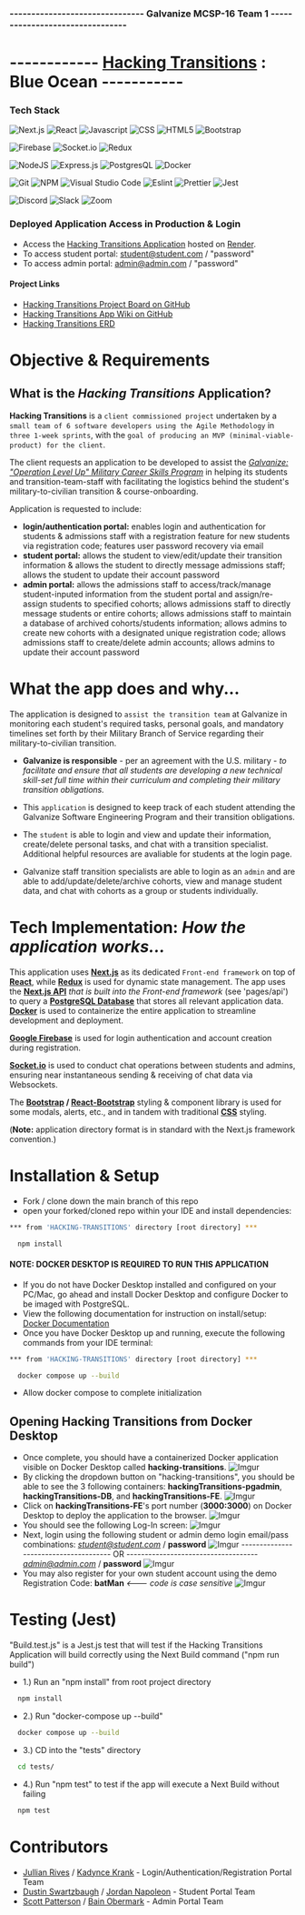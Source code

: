 ### ------------------------------- Galvanize MCSP-16 Team 1 --------------------------------

# ------------ **[Hacking Transitions](https://hacking-transitions-nextjs-frontend.onrender.com/) : Blue Ocean** -----------

### Tech Stack

![Next.js](https://img.shields.io/badge/next.js-000000?style=for-the-badge&logo=nextdotjs&logoColor=white)
![React](https://camo.githubusercontent.com/ab4c3c731a174a63df861f7b118d6c8a6c52040a021a552628db877bd518fe84/68747470733a2f2f696d672e736869656c64732e696f2f62616467652f72656163742d2532333230323332612e7376673f7374796c653d666f722d7468652d6261646765266c6f676f3d7265616374266c6f676f436f6c6f723d253233363144414642)
![Javascript](https://camo.githubusercontent.com/93c855ae825c1757f3426f05a05f4949d3b786c5b22d0edb53143a9e8f8499f6/68747470733a2f2f696d672e736869656c64732e696f2f62616467652f4a6176615363726970742d3332333333303f7374796c653d666f722d7468652d6261646765266c6f676f3d6a617661736372697074266c6f676f436f6c6f723d463744463145)
![CSS](https://camo.githubusercontent.com/e6b67b27998fca3bccf4c0ee479fc8f9de09d91f389cccfbe6cb1e29c10cfbd7/68747470733a2f2f696d672e736869656c64732e696f2f62616467652f637373332d2532333135373242362e7376673f7374796c653d666f722d7468652d6261646765266c6f676f3d63737333266c6f676f436f6c6f723d7768697465)
![HTML5](https://camo.githubusercontent.com/49fbb99f92674cc6825349b154b65aaf4064aec465d61e8e1f9fb99da3d922a1/68747470733a2f2f696d672e736869656c64732e696f2f62616467652f68746d6c352d2532334533344632362e7376673f7374796c653d666f722d7468652d6261646765266c6f676f3d68746d6c35266c6f676f436f6c6f723d7768697465)
![Bootstrap](https://camo.githubusercontent.com/b13ed67c809178963ce9d538175b02649800772be1ce0cb02da5879e5614e236/68747470733a2f2f696d672e736869656c64732e696f2f62616467652f426f6f7473747261702d3536334437433f7374796c653d666f722d7468652d6261646765266c6f676f3d626f6f747374726170266c6f676f436f6c6f723d7768697465)

![Firebase](https://img.shields.io/badge/firebase-ffca28?style=for-the-badge&logo=firebase&logoColor=black)
![Socket.io](https://img.shields.io/badge/Socket.io-010101?&style=for-the-badge&logo=Socket.io&logoColor=white)
![Redux](https://img.shields.io/badge/Redux-593D88?style=for-the-badge&logo=redux&logoColor=white)

![NodeJS](https://img.shields.io/badge/node.js-6DA55F?style=for-the-badge&logo=node.js&logoColor=white)
![Express.js](https://img.shields.io/badge/Express.js-000000?style=for-the-badge&logo=express&logoColor=white)
![PostgresQL](https://camo.githubusercontent.com/29e7fc6c62f61f432d3852fbfa4190ff07f397ca3bde27a8196bcd5beae3ff77/68747470733a2f2f696d672e736869656c64732e696f2f62616467652f706f7374677265732d2532333331363139322e7376673f7374796c653d666f722d7468652d6261646765266c6f676f3d706f737467726573716c266c6f676f436f6c6f723d7768697465)
![Docker](https://camo.githubusercontent.com/63350538fde994bc287ccd4908809301e157980e6564bf78d2c5cec22c0a5914/68747470733a2f2f696d672e736869656c64732e696f2f62616467652f446f636b65722d3243413545303f7374796c653d666f722d7468652d6261646765266c6f676f3d646f636b6572266c6f676f436f6c6f723d7768697465)

![Git](https://img.shields.io/badge/git-%23F05033.svg?style=for-the-badge&logo=git&logoColor=white)
![NPM](https://img.shields.io/badge/NPM-%23000000.svg?style=for-the-badge&logo=npm&logoColor=white)
![Visual Studio Code](https://img.shields.io/badge/Visual_Studio_Code-0078D4?style=for-the-badge&logo=visual%20studio%20code&logoColor=white)
![Eslint](https://img.shields.io/badge/eslint-3A33D1?style=for-the-badge&logo=eslint&logoColor=white)
![Prettier](https://img.shields.io/badge/prettier-1A2C34?style=for-the-badge&logo=prettier&logoColor=F7BA3E)
![Jest](https://img.shields.io/badge/Jest-C21325?style=for-the-badge&logo=jest&logoColor=white)

![Discord](https://camo.githubusercontent.com/f868f43f3c084669121e55e633ca5c3e11d382872ab7db663789f5c736c71a43/68747470733a2f2f696d672e736869656c64732e696f2f62616467652f446973636f72642d3538363546323f7374796c653d666f722d7468652d6261646765266c6f676f3d646973636f7264266c6f676f436f6c6f723d7768697465)
![Slack](https://camo.githubusercontent.com/870d2945e15dde83583f64ea1f3f4471702e45bf30fa884412da74cb7731ae42/68747470733a2f2f696d672e736869656c64732e696f2f62616467652f536c61636b2d3441313534423f7374796c653d666f722d7468652d6261646765266c6f676f3d736c61636b266c6f676f436f6c6f723d7768697465)
![Zoom](https://camo.githubusercontent.com/c6c90c4d74d5fad08da3e2c31c556ea8a8b45a6bd5756b6e49111d9825cde56f/68747470733a2f2f696d672e736869656c64732e696f2f62616467652f5a6f6f6d2d3244384346463f7374796c653d666f722d7468652d6261646765266c6f676f3d7a6f6f6d266c6f676f436f6c6f723d7768697465)

### Deployed Application Access in Production & Login

- Access the [Hacking Transitions Application](https://hacking-transitions-nextjs-frontend.onrender.com/) hosted on [Render](https://render.com/).
- To access student portal: student@student.com / "password"
- To access admin portal: admin@admin.com / "password"

#### Project Links

- [Hacking Transitions Project Board on GitHub](https://github.com/orgs/gschool-blue-ocean/projects/7)
- [Hacking Transitions App Wiki on GitHub](https://github.com/gschool-blue-ocean/hacking-transitions/wiki)
- [Hacking Transitions ERD](https://i.imgur.com/LNIOfac.png)

# Objective & Requirements

## What is the _Hacking Transitions_ Application?

**Hacking Transitions** is a `client commissioned project` undertaken by a `small team of 6 software developers using the Agile Methodology` in `three 1-week sprints`, with the `goal of producing an MVP (minimal-viable-product) for the client`.

The client requests an application to be developed to assist the _[Galvanize: "Operation Level Up" Military Career Skills Program](https://www.eventbrite.com/e/operation-level-up-career-skills-program-info-session-tickets-150113466419)_ in helping its students and transition-team-staff with facilitating the logistics behind the student's military-to-civilian transition & course-onboarding.

Application is requested to include:

- **login/authentication portal:** enables login and authentication for students & admissions staff with a registration feature for new students via registration code; features user password recovery via email
- **student portal:** allows the student to view/edit/update their transition information & allows the student to directly message admissions staff; allows the student to update their account password
- **admin portal:** allows the admissions staff to access/track/manage student-inputed information from the student portal and assign/re-assign students to specified cohorts; allows admissions staff to directly message students or entire cohorts; allows admissions staff to maintain a database of archived cohorts/students information; allows admins to create new cohorts with a designated unique registration code; allows admissions staff to create/delete admin accounts; allows admins to update their account password

# What the app does and why...

The application is designed to `assist the transition team` at Galvanize in monitoring each student's required tasks, personal goals, and mandatory timelines set forth by their Military Branch of Service regarding their military-to-civilian transition.

- **Galvanize is responsible** - per an agreement with the U.S. military - _to facilitate and ensure that all students are developing a new technical skill-set full time within their curriculum and completing their military transition obligations._

- This `application` is designed to keep track of each student attending the Galvanize Software Engineering Program and their transition obligations.

- The `student` is able to login and view and update their information, create/delete personal tasks, and chat with a transition specialist. Additional helpful resources are avaliable for students at the login page.

- Galvanize staff transition specialists are able to login as an `admin` and are able to add/update/delete/archive cohorts, view and manage student data, and chat with cohorts as a group or students individually.

# Tech Implementation: _How the application works..._

This application uses **[Next.js](https://nextjs.org/)** as its dedicated `Front-end framework` on top of **[React](https://reactjs.org/)**, while **[Redux](https://redux.js.org/)** is used for dynamic state management. The app uses the **[Next.js API](https://nextjs.org/docs/api-routes/introduction)** _that is built into the Front-end framework_ (see 'pages/api') to query a **[PostgreSQL Database](https://www.postgresql.org/)** that stores all relevant application data. **[Docker](https://www.docker.com/)** is used to containerize the entire application to streamline development and deployment.

**[Google Firebase](https://firebase.google.com/)** is used for login authentication and account creation during registration.

**[Socket.io](https://socket.io/)** is used to conduct chat operations between students and admins, ensuring near instantaneous sending & receiving of chat data via Websockets.

The **[Bootstrap](https://getbootstrap.com/) / [React-Bootstrap](https://react-bootstrap.github.io/)** styling & component library is used for some modals, alerts, etc., and in tandem with traditional **[CSS](https://developer.mozilla.org/en-US/docs/Web/CSS)** styling.

(**Note:** application directory format is in standard with the Next.js framework convention.)

# Installation & Setup

- Fork / clone down the main branch of this repo
- open your forked/cloned repo within your IDE and install dependencies:

```bash
*** from 'HACKING-TRANSITIONS' directory [root directory] ***

  npm install
```

#### **NOTE:** DOCKER DESKTOP IS REQUIRED TO RUN THIS APPLICATION

- If you do not have Docker Desktop installed and configured on your PC/Mac, go ahead and install Docker Desktop and configure Docker to be imaged with PostgreSQL.
- View the following documentation for instruction on install/setup: [Docker Documentation](https://docs.docker.com/)
- Once you have Docker Desktop up and running, execute the following commands from your IDE terminal:

```bash
*** from 'HACKING-TRANSITIONS' directory [root directory] ***

  docker compose up --build

```

- Allow docker compose to complete initialization

## Opening **Hacking Transitions** from Docker Desktop

- Once complete, you should have a containerized Docker application visible on Docker Desktop called **hacking-transitions**.
  ![Imgur](https://i.imgur.com/qjRFw2V.png)
- By clicking the dropdown button on "hacking-transitions", you should be able to see the 3 following containers: **hackingTransitions-pgadmin**, **hackingTransitions-DB**, and **hackingTransitions-FE**.
  ![Imgur](https://i.imgur.com/Vb30XE2.gif)
- Click on **hackingTransitions-FE**'s port number (**3000:3000**) on Docker Desktop to deploy the application to the browser.
  ![Imgur](https://i.imgur.com/qc8lm4k.gif)
- You should see the following Log-In screen:
  ![Imgur](https://i.imgur.com/DAfurAI.png)
- Next, login using the following student or admin demo login email/pass combinations:
  *student@student.com* / **password**
  ![Imgur](https://i.imgur.com/hRCPUJ1.gif)
  -------------------------------------- OR ------------------------------------  
   *admin@admin.com* / **password**
  ![Imgur](https://i.imgur.com/OZPWtvv.gif)
- You may also register for your own student account using the demo Registration Code: **batMan** _<--- code is case sensitive_
  ![Imgur](https://i.imgur.com/XVJacfZ.gif)

# Testing (Jest)
"Build.test.js" is a Jest.js test that will test if the Hacking Transitions Application will build correctly using the Next Build command ("npm run build")

- 1.) Run an "npm install" from root project directory
```bash
  npm install
```
- 2.) Run "docker-compose up --build"
```bash
  docker compose up --build
```
- 3.) CD into the "tests" directory
```bash
  cd tests/
```
- 4.) Run "npm test" to test if the app will execute a Next Build without failing
```bash
  npm test
```

# Contributors

- [Jullian Rives](https://github.com/jullianrives7) / [Kadynce Krank](https://github.com/kadync3) - Login/Authentication/Registration Portal Team
- [Dustin Swartzbaugh](https://github.com/Swartz-D) / [Jordan Napoleon](https://github.com/jordannapoleon) - Student Portal Team
- [Scott Patterson](https://github.com/Enzinoman) / [Bain Obermark](https://github.com/SCP-714) - Admin Portal Team
